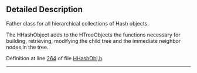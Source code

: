## Detailed Description

Father class for all hierarchical collections of Hash objects.

The HHashObject adds to the HTreeObjects the functions necessary for building, retrieving, modifying the child tree and the immediate neighbor nodes in the tree.

Definition at line <a href="HHashObj_8h-source.md#l00264" class="el">264</a> of file <a href="HHashObj_8h-source.md" class="el">HHashObj.h</a>.

------------------------------------------------------------------------

